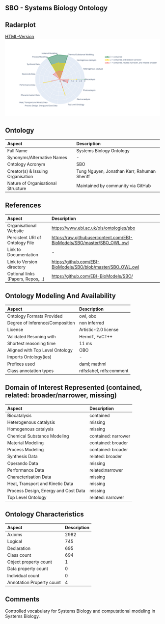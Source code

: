 ## SBO - Systems Biology Ontology

 ## Radarplot 
 [HTML-Version](../radarplots/Radarplot_SBO.html) ![Radarplot for Domains of ontology SBO](../radarplots/Radarplot_SBO.svg) 
## Ontology
|Aspect |Description| 
 |:---|:---|
| Full Name | Systems Biology Ontology |
| Synonyms/Alternative Names | - |
| Ontology Acronym | SBO |
| Creator(s) & Issuing Organisation | Tung Nguyen, Jonathan Karr, Rahuman Sheriff |
| Nature of Organisational Structure | Maintained by community via GitHub |

## References
|Aspect |Description| 
 |:---|:---|
| Organisational Website | https://www.ebi.ac.uk/ols/ontologies/sbo |
| Persistent URI of Ontology File | https://raw.githubusercontent.com/EBI-BioModels/SBO/master/SBO_OWL.owl |
| Link to Documentation | - |
| Link to Version directory | https://github.com/EBI-BioModels/SBO/blob/master/SBO_OWL.owl |
| Optional links (Papers, Repos,...) | https://github.com/EBI-BioModels/SBO/ |

## Ontology Modeling And Availability
|Aspect |Description| 
 |:---|:---|
| Ontology Formats Provided | owl, obo |
| Degree of Inference/Composition | non inferred |
| License | Artistic-2.0 license  |
| Validated Resoning with | HermiT, FaCT++ |
| Shortest reasoning time | 11 ms |
| Aligned with Top Level Ontology | OBO |
| Imports Ontology(ies) | - |
| Prefixes used | daml; mathml |
| Class annotation types | rdfs:label, rdfs:comment |

## Domain of Interest Represented (contained, related: broader/narrower, missing)
|Aspect |Description| 
 |:---|:---|
| Biocatalysis | contained |
| Heterogenous catalysis | missing |
| Homogenous catalysis | missing |
| Chemical Substance Modeling | contained: narrower |
| Material Modeling | contained: broader |
| Process Modeling | contained: broader |
| Synthesis Data | related: broader |
| Operando Data | missing |
| Performance Data | related:narrower |
| Characterisation Data | missing |
| Heat, Transport and Kinetic Data | missing |
| Process Design, Energy and Cost Data | missing |
| Top Level Ontology | related: narrower |

## Ontology Characteristics
|Aspect |Description| 
 |:---|:---|
| Axioms | 2982 |
| Logical | 745 |
| Declaration | 695 |
| Class count | 694 |
| Object property count | 1 |
| Data property count | 0 |
| Individual count | 0 |
| Annotation Property count | 4 |

## Comments
Controlled vocabulary for Systems Biology and computational modeling in Systems Biology.
